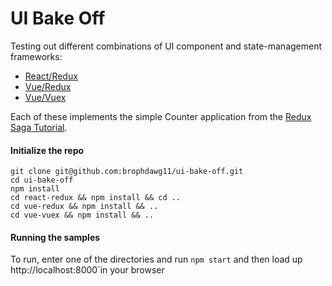 # UI Bake Off

Testing out different combinations of UI component and state-management 
frameworks:
* [React/Redux](react-redux)
* [Vue/Redux](vue-redux)
* [Vue/Vuex](vue-vuex) 

Each of these implements the simple Counter application from the [Redux Saga Tutorial](https://github.com/redux-saga/redux-saga/blob/master/docs/introduction/BeginnerTutorial.md).

#### Initialize the repo

```
git clone git@github.com:brophdawg11/ui-bake-off.git
cd ui-bake-off
npm install
cd react-redux && npm install && cd ..
cd vue-redux && npm install && ..
cd vue-vuex && npm install && ..
```

#### Running the samples

To run, enter one of the directories and run `npm start` and then load up 
http://localhost:8000`in your browser
